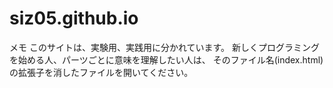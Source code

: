 # siz05.github.io
メモ
このサイトは、実験用、実践用に分かれています。
新しくプログラミングを始める人、パーツごとに意味を理解したい人は、
そのファイル名(index.html)の拡張子を消したファイルを開いてください。
